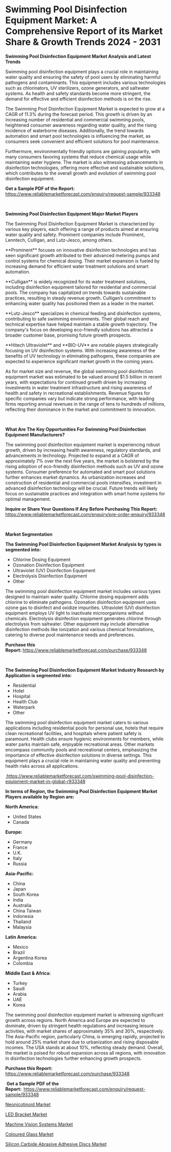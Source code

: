 <p><h1>Swimming Pool Disinfection Equipment Market: A Comprehensive Report of its Market Share & Growth Trends 2024 - 2031</h1></p><p><strong>Swimming Pool Disinfection Equipment Market Analysis and Latest Trends</strong></p>
<p><p>Swimming pool disinfection equipment plays a crucial role in maintaining water quality and ensuring the safety of pool users by eliminating harmful pathogens and contaminants. This equipment includes various technologies such as chlorinators, UV sterilizers, ozone generators, and saltwater systems. As health and safety standards become more stringent, the demand for effective and efficient disinfection methods is on the rise.</p><p>The Swimming Pool Disinfection Equipment Market is expected to grow at a CAGR of 11.3% during the forecast period. This growth is driven by an increasing number of residential and commercial swimming pools, heightened consumer awareness regarding water quality, and the rising incidence of waterborne diseases. Additionally, the trend towards automation and smart pool technologies is influencing the market, as consumers seek convenient and efficient solutions for pool maintenance.</p><p>Furthermore, environmentally friendly options are gaining popularity, with many consumers favoring systems that reduce chemical usage while maintaining water hygiene. The market is also witnessing advancements in disinfection technologies, offering more effective and sustainable solutions, which contributes to the overall growth and evolution of swimming pool disinfection equipment.</p></p>
<p><strong>Get a Sample PDF of the Report:&nbsp;</strong> <a href="https://www.reliablemarketforecast.com/enquiry/request-sample/933348?utm_campaign=1140&utm_medium=2&utm_source=Github&utm_content=ia&utm_term=16112024&utm_id=swimming-pool-disinfection-equipment">https://www.reliablemarketforecast.com/enquiry/request-sample/933348</a></p>
<p>&nbsp;</p>
<p><strong>Swimming Pool Disinfection Equipment Major Market Players</strong></p>
<p><p>The Swimming Pool Disinfection Equipment Market is characterized by various key players, each offering a range of products aimed at ensuring water quality and safety. Prominent companies include Prominent, Lenntech, Culligan, and Lutz-Jesco, among others.</p><p>**Prominent** focuses on innovative disinfection technologies and has seen significant growth attributed to their advanced metering pumps and control systems for chemical dosing. Their market expansion is fueled by increasing demand for efficient water treatment solutions and smart automation.</p><p>**Culligan** is widely recognized for its water treatment solutions, including disinfection equipment tailored for residential and commercial pools. The company has capitalized on trends towards sustainable practices, resulting in steady revenue growth. Culligan’s commitment to enhancing water quality has positioned them as a leader in the market.</p><p>**Lutz-Jesco** specializes in chemical feeding and disinfection systems, contributing to safe swimming environments. Their global reach and technical expertise have helped maintain a stable growth trajectory. The company's focus on developing eco-friendly solutions has attracted a broader customer base, promising future growth prospects.</p><p>**Hitech Ultraviolet** and **BIO-UV** are notable players strategically focusing on UV disinfection systems. With increasing awareness of the benefits of UV technology in eliminating pathogens, these companies are expected to experience significant market growth in the coming years.</p><p>As for market size and revenue, the global swimming pool disinfection equipment market was estimated to be valued around $1.5 billion in recent years, with expectations for continued growth driven by increasing investments in water treatment infrastructure and rising awareness of health and safety in recreational establishments. Revenue figures for specific companies vary but indicate strong performance, with leading firms reporting annual revenues in the range of tens to hundreds of millions, reflecting their dominance in the market and commitment to innovation.</p></p>
<p>&nbsp;</p>
<p><strong>What Are The Key Opportunities For Swimming Pool Disinfection Equipment Manufacturers?</strong></p>
<p><p>The swimming pool disinfection equipment market is experiencing robust growth, driven by increasing health awareness, regulatory standards, and advancements in technology. Projected to expand at a CAGR of approximately 7% over the next five years, the market is bolstered by the rising adoption of eco-friendly disinfection methods such as UV and ozone systems. Consumer preference for automated and smart pool solutions further enhances market dynamics. As urbanization increases and construction of residential and commercial pools intensifies, investment in advanced disinfection technology will be crucial. Future trends will likely focus on sustainable practices and integration with smart home systems for optimal management.</p></p>
<p><strong>Inquire or Share Your Questions If Any Before Purchasing This Report:</strong> <a href="https://www.reliablemarketforecast.com/enquiry/pre-order-enquiry/933348?utm_campaign=1140&utm_medium=2&utm_source=Github&utm_content=ia&utm_term=16112024&utm_id=swimming-pool-disinfection-equipment">https://www.reliablemarketforecast.com/enquiry/pre-order-enquiry/933348</a></p>
<p>&nbsp;</p>
<p><strong>Market Segmentation</strong></p>
<p><strong>The Swimming Pool Disinfection Equipment Market Analysis by types is segmented into:</strong></p>
<p><ul><li>Chlorine Dosing Equipment</li><li>Ozonation Disinfection Equipment</li><li>Ultraviolet (UV) Disinfection Equipment</li><li>Electrolysis Disinfection Equipment</li><li>Other</li></ul></p>
<p><p>The swimming pool disinfection equipment market includes various types designed to maintain water quality. Chlorine dosing equipment adds chlorine to eliminate pathogens. Ozonation disinfection equipment uses ozone gas to disinfect and oxidize impurities. Ultraviolet (UV) disinfection equipment employs UV light to inactivate microorganisms without chemicals. Electrolysis disinfection equipment generates chlorine through electrolysis from saltwater. Other equipment may include alternative disinfection methods like ionization and various chemical formulations, catering to diverse pool maintenance needs and preferences.</p></p>
<p><strong>Purchase this Report:&nbsp;</strong><a href="https://www.reliablemarketforecast.com/purchase/933348?utm_campaign=1140&utm_medium=2&utm_source=Github&utm_content=ia&utm_term=16112024&utm_id=swimming-pool-disinfection-equipment">https://www.reliablemarketforecast.com/purchase/933348</a></p>
<p>&nbsp;</p>
<p><strong>The Swimming Pool Disinfection Equipment Market Industry Research by Application is segmented into:</strong></p>
<p><ul><li>Residential</li><li>Hotel</li><li>Hospital</li><li>Health Club</li><li>Waterpark</li><li>Other</li></ul></p>
<p><p>The swimming pool disinfection equipment market caters to various applications including residential pools for personal use, hotels that require clean recreational facilities, and hospitals where patient safety is paramount. Health clubs ensure hygienic environments for members, while water parks maintain safe, enjoyable recreational areas. Other markets encompass community pools and recreational centers, emphasizing the importance of effective disinfection solutions in diverse settings. This equipment plays a crucial role in maintaining water quality and preventing health risks across all applications.</p></p>
<p><a href="https://www.reliablemarketforecast.com/swimming-pool-disinfection-equipment-market-in-global-r933348?utm_campaign=1140&utm_medium=2&utm_source=Github&utm_content=ia&utm_term=16112024&utm_id=swimming-pool-disinfection-equipment">&nbsp;https://www.reliablemarketforecast.com/swimming-pool-disinfection-equipment-market-in-global-r933348</a></p>
<p><strong>In terms of Region, the Swimming Pool Disinfection Equipment Market Players available by Region are:</strong></p>
<p>
    <p> <strong> North America: </strong>
        <ul>
            <li>United States</li>
            <li>Canada</li>
        </ul>
        </p> 
    <p> <strong> Europe: </strong>
        <ul>
            <li>Germany</li>
            <li>France</li>
            <li>U.K.</li>
            <li>Italy</li>
            <li>Russia</li>
        </ul>
        </p> 
    <p> <strong> Asia-Pacific: </strong>
        <ul>
            <li>China</li>
            <li>Japan</li>
            <li>South Korea</li>
            <li>India</li>
            <li>Australia</li>
            <li>China Taiwan</li>
            <li>Indonesia</li>
            <li>Thailand</li>
            <li>Malaysia</li>
        </ul>
        </p> 
    <p> <strong> Latin America: </strong>
        <ul>
            <li>Mexico</li>
            <li>Brazil</li>
            <li>Argentina Korea</li>
            <li>Colombia</li>
        </ul>
        </p> 
    <p> <strong> Middle East & Africa: </strong>
        <ul>
            <li>Turkey</li>
            <li>Saudi</li>
            <li>Arabia</li>
            <li>UAE</li>
            <li>Korea</li>
        </ul>
    </p>
    </p>
<p><p>The swimming pool disinfection equipment market is witnessing significant growth across regions. North America and Europe are expected to dominate, driven by stringent health regulations and increasing leisure activities, with market shares of approximately 35% and 30%, respectively. The Asia-Pacific region, particularly China, is emerging rapidly, projected to hold around 25% market share due to urbanization and rising disposable incomes. The USA stands at about 10%, reflecting steady demand. Overall, the market is poised for robust expansion across all regions, with innovation in disinfection technologies further enhancing growth prospects.</p></p>
<p><strong>Purchase this Report: </strong><a href="https://www.reliablemarketforecast.com/purchase/933348?utm_campaign=1140&utm_medium=2&utm_source=Github&utm_content=ia&utm_term=16112024&utm_id=swimming-pool-disinfection-equipment">https://www.reliablemarketforecast.com/purchase/933348</a></p>
<p>&nbsp;<strong>Get a Sample PDF of the Report:&nbsp;&nbsp;</strong><a href="https://www.reliablemarketforecast.com/enquiry/request-sample/933348?utm_campaign=1140&utm_medium=2&utm_source=Github&utm_content=ia&utm_term=16112024&utm_id=swimming-pool-disinfection-equipment">https://www.reliablemarketforecast.com/enquiry/request-sample/933348</a></p>
<p><strong></strong></p>
<p><p><a href="https://issuu.com/reportprime-2/docs/neonicotinoid-market-size-2030.pptx_ea057661cf3b7c?utm_campaign=1140&utm_medium=2&utm_source=Github&utm_content=ia&utm_term=16112024&utm_id=swimming-pool-disinfection-equipment">Neonicotinoid Market</a></p><p><a href="https://www.linkedin.com/pulse/led-bracket-market-transformation-comparative-analysis-2024-2031-app3f?utm_campaign=1140&utm_medium=2&utm_source=Github&utm_content=ia&utm_term=16112024&utm_id=swimming-pool-disinfection-equipment">LED Bracket Market</a></p><p><a href="https://www.linkedin.com/pulse/machine-vision-systems-market-research-report-exploring-size-79faf?utm_campaign=1140&utm_medium=2&utm_source=Github&utm_content=ia&utm_term=16112024&utm_id=swimming-pool-disinfection-equipment">Machine Vision Systems Market</a></p><p><a href="https://issuu.com/reportprime-2/docs/coloured-glass-market-size-2030.ppt_753e1b47311016?utm_campaign=1140&utm_medium=2&utm_source=Github&utm_content=ia&utm_term=16112024&utm_id=swimming-pool-disinfection-equipment">Coloured Glass Market</a></p><p><a href="https://github.com/AKSHATREPORTPRIME/Market-Research-Report-List-6/blob/main/silicon-carbide-abrasive-adhesive-discs-market.md?utm_campaign=1140&utm_medium=2&utm_source=Github&utm_content=ia&utm_term=16112024&utm_id=swimming-pool-disinfection-equipment">Silicon Carbide Abrasive Adhesive Discs Market</a></p></p>